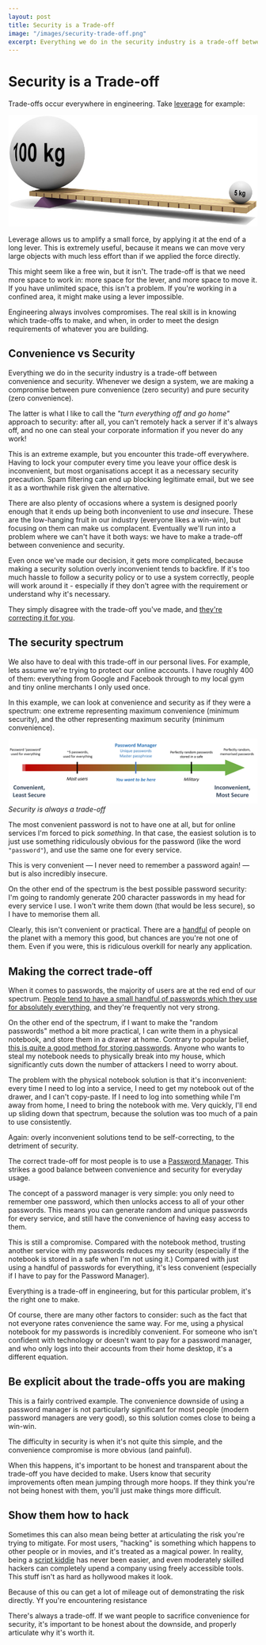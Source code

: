 ```yaml
---
layout: post
title: Security is a Trade-off
image: "/images/security-trade-off.png"
excerpt: Everything we do in the security industry is a trade-off between convenience and security. The real skill is knowing which trade-offs to make, and when, in order to meet the design requirements of whatever you are building.
---
```


# Security is a Trade-off

Trade-offs occur everywhere in engineering. Take [leverage](https://en.wikipedia.org/wiki/Lever) for example:

![Leverage](/images/leverage.jpg)

Leverage allows us to amplify a small force, by applying it at the end of a long lever. This is extremely useful, because it means we can move very large objects with much less effort than if we applied the force directly.

This might seem like a free win, but it isn't. The trade-off is that we need more space to work in: more space for the lever, and more space to move it. If you have unlimited space, this isn't a problem. If you're working in a confined area, it might make using a lever impossible.

Engineering always involves compromises. The real skill is in knowing which trade-offs to make, and when, in order to meet the design requirements of whatever you are building.

## Convenience vs Security

Everything we do in the security industry is a trade-off between convenience and security. Whenever we design a system, we are making a compromise between pure convenience (zero security) and pure security (zero convenience). 

The latter is what I like to call the *"turn everything off and go home"* approach to security: after all, you can't remotely hack a server if it's always off, and no one can steal your corporate information if you never do any work!

This is an extreme example, but you encounter this trade-off everywhere. Having to lock your computer every time you leave your office desk is inconvenient, but most organisations accept it as a necessary security precaution. Spam filtering can end up blocking legitimate email, but we see it as a worthwhile risk given the alternative.

There are also plenty of occasions where a system is designed poorly enough that it ends up being both inconvenient to use *and*  insecure. These are the low-hanging fruit in our industry (everyone likes a win-win), but focusing on them can make us complacent. Eventually we'll run into a problem where we can't have it both ways: we have to make a trade-off between convenience and security.

Even once we've made our decision, it gets more complicated, because making a security solution overly inconvenient tends to backfire. If it's too much hassle to follow a security policy or to use a system correctly, people will work around it - especially if they don't agree with the requirement or understand why it's necessary.

They simply disagree with the trade-off you've made, and [they're correcting it for you](https://twitter.com/SwiftOnSecurity/status/1002383281550233601). 

## The security spectrum

We also have to deal with this trade-off in our personal lives. For example, lets assume we're trying to protect our online accounts. I have roughly 400 of them: everything from Google and Facebook through to my local gym and tiny online merchants I only used once.

In this example, we can look at convenience and security as if they were a spectrum: one extreme representing maximum convenience (minimum security), and the other representing maximum security (minimum convenience).

![Security trade-offs in password practices](/images/security-trade-off-cropped.png)
*Security is always a trade-off*

The most convenient password is not to have one at all, but for online services I'm forced to pick *something*. In that case, the easiest solution is to just use something ridiculously obvious for the password (like the word `"password"`), and use the same one for every service.

This is very convenient — I never need to remember a password again! — but is also incredibly insecure.

On the other end of the spectrum is the best possible password security: I'm going to randomly generate 200 character passwords in my head for every service I use. I won't write them down (that would be less secure), so I have to memorise them all.

Clearly, this isn't convenient or practical. There are a [handful](https://www.ndtv.com/india-news/21-year-old-memorises-70-000-pi-digits-sets-guinness-record-1226747) of people on the planet with a memory this good, but chances are you're not one of them. Even if you were, this is ridiculous overkill for nearly any application.

## Making the correct trade-off

When it comes to passwords, the majority of users are at the red end of our spectrum. [People tend to have a small handful of passwords which they use for absolutely everything](https://nakedsecurity.sophos.com/2013/04/23/users-same-password-most-websites/), and they're frequently not very strong.

On the other end of the spectrum, if I want to make the "random passwords" method a bit more practical, I can write them in a physical notebook, and store them in a drawer at home. Contrary to popular belief, [this is quite a good method for storing passwords](https://www.troyhunt.com/password-managers-dont-have-to-be-perfect-they-just-have-to-be-better-than-not-having-one/). Anyone who wants to steal my notebook needs to physically break into my house, which significantly cuts down the number of attackers I need to worry about.

The problem with the physical notebook solution is that it's inconvenient: every time I need to log into a service, I need to get my notebook out of the drawer, and I can't copy-paste. If I need to log into something while I'm away from home, I need to bring the notebook with me. Very quickly, I'll end up sliding down that spectrum, because the solution was too much of a pain to use consistently. 

Again: overly inconvenient solutions tend to be self-correcting, to the detriment of security.

The correct trade-off for most people is to use a [Password Manager](https://en.wikipedia.org/wiki/Password_manager). This strikes a good balance between convenience and security for everyday usage.

The concept of a password manager is very simple: you only need to remember one password, which then unlocks access to all of your other passwords. This means you can generate random and unique passwords for every service, and still have the convenience of having easy access to them.

This is still a compromise. Compared with the notebook method, trusting another service with my passwords reduces my security (especially if the notebook is stored in a safe when I'm not using it.) Compared with just using a handful of passwords for everything, it's less convenient (especially if I have to pay for the Password Manager).

Everything is a trade-off in engineering, but for this particular problem, it's the right one to make.

Of course, there are many other factors to consider: such as the fact that not everyone rates convenience the same way. For me, using a physical notebook for my passwords is incredibly convenient. For someone who isn't confident with technology or doesn't want to pay for a password manager, and who only logs into their accounts from their home desktop, it's a different equation.

## Be explicit about the trade-offs you are making

This is a fairly contrived example. The convenience downside of using a password manager is not particularly significant for most people (modern password managers are very good), so this solution comes close to being a win-win.

The difficulty in security is when it's not quite this simple, and the convenience compromise is more obvious (and painful). 

When this happens, it's important to be honest and transparent about the trade-off you have decided to make. Users know that security improvements often mean jumping through more hoops. If they think you're not being honest with them, you'll just make things more difficult.

## Show them how to hack

Sometimes this can also mean being better at articulating the risk you're trying to mitigate. For most users, "hacking" is something which happens to other people or in movies, and it's treated as a magical power. In reality, being a [script kiddie](https://en.wikipedia.org/wiki/Script_kiddie) has never been easier, and even moderately skilled hackers can completely upend a company using freely accessible tools. This stuff isn't as hard as hollywood makes it look.

Because of this ou can get a lot of mileage out of demonstrating the risk directly. Yf you're encountering resistance 

There's always a trade-off. If we want people to sacrifice convenience for security, it's important to be honest about the downside, and properly articulate why it's worth it.

